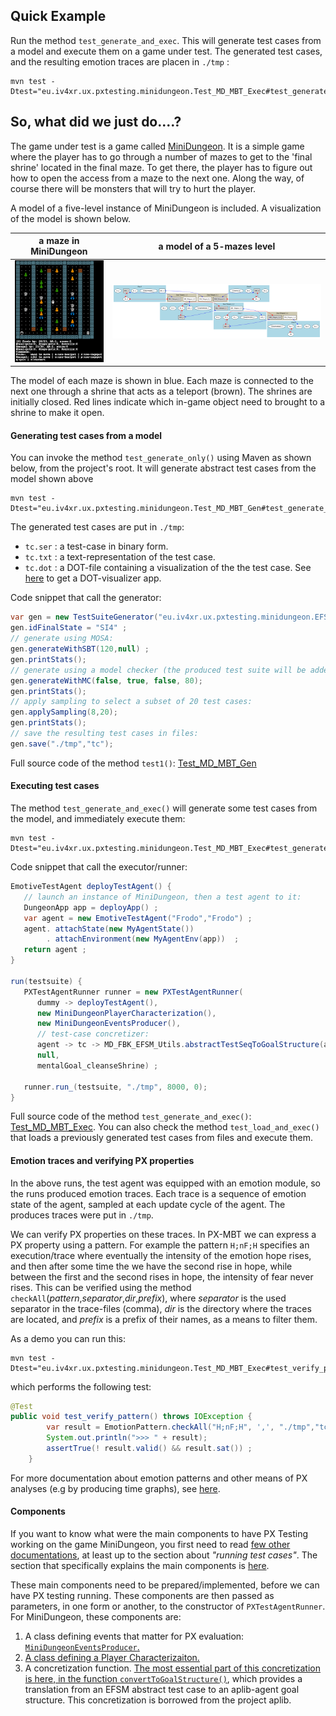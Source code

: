 ## Quick Example

Run the method `test_generate_and_exec`. This will generate test cases from a model and execute them on a game under test. The generated test cases, and the resulting emotion traces are placen in `./tmp` :

```
mvn test -Dtest="eu.iv4xr.ux.pxtesting.minidungeon.Test_MD_MBT_Exec#test_generate_and_exec"
```

## So, what did we just do....?

The game under test is a game called [MiniDungeon](https://github.com/iv4xr-project/MiniDungeon). It is a simple game where the player has to go through a number of mazes to get to the 'final shrine' located in the final maze. To get there, the player has to figure out how to open the access from a maze to the next one. Along the way, of course there will be monsters that will try to hurt the player.

A model of a five-level instance of MiniDungeon is included. A visualization of the model is shown below.

| a maze in MiniDungeon | a model of a 5-mazes level |
|---|---|
| ![MiniDungeon](./ss1.png) |  ![MD_L5 model](./MD_L5.png) |



The model of each maze is shown in blue. Each maze is connected to the next one through a shrine that acts as a teleport (brown). The shrines are initially closed. Red lines indicate which in-game object need to brought to a shrine to make it open.

#### Generating test cases from a model

You can invoke the method `test_generate_only()` using Maven as shown below, from the project's root. It will generate abstract test cases from the model shown above

```
mvn test -Dtest="eu.iv4xr.ux.pxtesting.minidungeon.Test_MD_MBT_Gen#test_generate_only"
```
The generated test cases are put in `./tmp`:

  * `tc.ser` : a test-case in binary form.
  * `tc.txt` : a text-representation of the test case.
  * `tc.dot` : a DOT-file containing a visualization of the the test case. See [here](https://graphviz.org/) to get a DOT-visualizer app.

Code snippet that call the generator:

```java
var gen = new TestSuiteGenerator("eu.iv4xr.ux.pxtesting.minidungeon.EFSM_MD_L5") ;
gen.idFinalState = "SI4" ;
// generate using MOSA:
gen.generateWithSBT(120,null) ;
gen.printStats();
// generate using a model checker (the produced test suite will be added to the one previously generated)
gen.generateWithMC(false, true, false, 80);
gen.printStats();
// apply sampling to select a subset of 20 test cases:
gen.applySampling(8,20);
gen.printStats();
// save the resulting test cases in files:
gen.save("./tmp","tc");
```

Full source code of the method `test1()`: [Test_MD_MBT_Gen](../src/test/java/eu/iv4xr/ux/pxtesting/minidungeon/Test_MD_MBT_Gen.java)

#### Executing test cases

The method `test_generate_and_exec()` will generate some test cases from the model, and immediately execute them:

```
mvn test -Dtest="eu.iv4xr.ux.pxtesting.minidungeon.Test_MD_MBT_Exec#test_generate_and_exec"
```

Code snippet that call the executor/runner:

```java
EmotiveTestAgent deployTestAgent() {
   // launch an instance of MiniDungeon, then a test agent to it:
   DungeonApp app = deployApp() ;
   var agent = new EmotiveTestAgent("Frodo","Frodo") ;
   agent. attachState(new MyAgentState())
        . attachEnvironment(new MyAgentEnv(app))  ;
   return agent ;
}

run(testsuite) {
   PXTestAgentRunner runner = new PXTestAgentRunner(
      dummy -> deployTestAgent(),
      new MiniDungeonPlayerCharacterization(),
      new MiniDungeonEventsProducer(),
      // test-case concretizer:
      agent -> tc -> MD_FBK_EFSM_Utils.abstractTestSeqToGoalStructure(agent, tc, gwmodel),
      null,
      mentalGoal_cleanseShrine) ;

   runner.run_(testsuite, "./tmp", 8000, 0);  
}
```

Full source code of the method `test_generate_and_exec()`: [Test_MD_MBT_Exec](../src/test/java/eu/iv4xr/ux/pxtesting/minidungeon/Test_MD_MBT_Exec.java). You can also check the method `test_load_and_exec()` that loads a previously generated test cases from files and execute them.

#### Emotion traces and verifying PX properties

In the above runs, the test agent was equipped with an emotion module, so the runs produced emotion traces. Each trace is a sequence of emotion state of the agent, sampled at each update cycle of the agent. The produces traces were put in `./tmp`.

We can verify PX properties on these traces. In PX-MBT we can express a PX property using a pattern. For example the pattern `H;nF;H` specifies an execution/trace where eventually the intensity of the emotion hope rises, and then after some time the we have the second rise in hope, while between the first and the second rises in hope, the intensity of fear never rises. This can be verified using the method  `checkAll`(_pattern_,_separator_,_dir_,_prefix_), where _separator_ is the used separator in the trace-files (comma), _dir_ is the directory where the traces are located, and _prefix_ is a prefix of their names, as a means to filter them.

As a demo you can run this:

```
mvn test -Dtest="eu.iv4xr.ux.pxtesting.minidungeon.Test_MD_MBT_Exec#test_verify_pattern"
```

which performs the following test:

```Java
@Test
public void test_verify_pattern() throws IOException {
		var result = EmotionPattern.checkAll("H;nF;H", ',', "./tmp","tc") ;
		System.out.println(">>> " + result);
		assertTrue(! result.valid() && result.sat()) ;
	}
```

For more documentation about emotion patterns and other means of PX analyses (e.g by producing time graphs), see [here](analyses.md).

#### Components

If you want to know what were the main components to have PX Testing working on the game MiniDungeon, you first need to read [few other documentations](../README.md#docs), at least up to the section about _"running test cases"_. The section that specifically explains the main components is [here](./preppx.md).

These main components need to be prepared/implemented, before we can have PX testing running. These components are then passed as parameters, in one form or another, to the constructor of `PXTestAgentRunner`. For MiniDungeon, these components are:

   1. A class defining events that matter for PX evaluation: [`MiniDungeonEventsProducer`.](../src/main/java/eu/iv4xr/ux/pxtesting/study/minidungeon/MiniDungeonEventsProducer.java)
   1. [A class defining a Player Characterizaiton.](../src/main/java/eu/iv4xr/ux/pxtesting/study/minidungeon/MiniDungeonPlayerCharacterization.java)
   1. A concretization function. [The most essential part of this concretization is here, in the function `convertToGoalStructure()`](https://github.com/iv4xr-project/aplib/blob/master/src/main/java/nl/uu/cs/aplib/exampleUsages/miniDungeon/testAgent/MiniDungeonModel.java), which provides a translation from an EFSM abstract test case to an aplib-agent goal structure. This concretization is borrowed from the project aplib.
